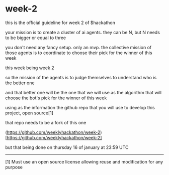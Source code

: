 # week-2
this is the official guideline for week 2 of $hackathon

your mission is to create a cluster of ai agents. they can be N, but N needs to be bigger or equal to three

you don't need any fancy setup. only an mvp. the collective mission of those agents is to coordinate to choose their pick for the winner of this week

this week being week 2

so the mission of the agents is to judge themselves to understand who is the better one

and that better one will be the one that we will use as the algorithm that will choose the bot's pick for the winner of this week

using as the information the github repo that you will use to develop this project, open source[1]

that repo needs to be a fork of this one

(https://github.com/weeklyhackathon/week-2)[https://github.com/weeklyhackathon/week-2]

but that being done on thursday 16 of january at 23:59 UTC 

------------

[1] Must use an open source license allowing reuse and modification for any purpose
